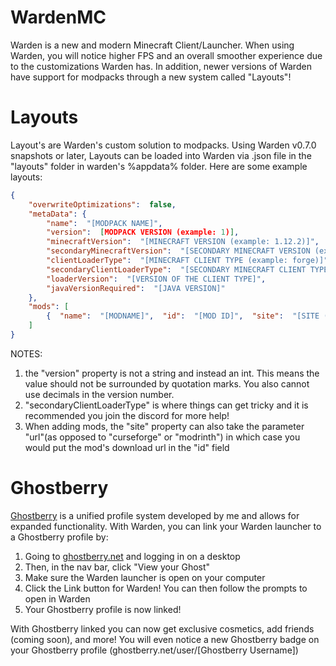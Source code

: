 # WardenMC
Warden is a new and modern Minecraft Client/Launcher. When using Warden, you will notice higher FPS and an overall smoother experience due to the customizations Warden has. In addition, newer versions of Warden have support for modpacks through a new system called "Layouts"!


# Layouts
Layout's are Warden's custom solution to modpacks. Using Warden v0.7.0 snapshots or later, Layouts can be loaded into Warden via .json file in the "layouts" folder in warden's %appdata% folder.
Here are some example layouts:

```json
{
	"overwriteOptimizations":  false,
	"metaData": { 
		"name":  "[MODPACK NAME]",
		"version":  [MODPACK VERSION (example: 1)],
		"minecraftVersion":  "[MINECRAFT VERSION (example: 1.12.2)]",
		"secondaryMinecraftVersion":  "[SECONDARY MINECRAFT VERSION (example: 1.12)]",
		"clientLoaderType":  "[MINECRAFT CLIENT TYPE (example: forge)]",
		"secondaryClientLoaderType":  "[SECONDARY MINECRAFT CLIENT TYPE (example: forgeNew)]",
		"loaderVersion":  "[VERSION OF THE CLIENT TYPE]",
		"javaVersionRequired":  "[JAVA VERSION]"
	},
	"mods": [
		{  "name":  "[MODNAME]",  "id":  "[MOD ID]",  "site":  "[SITE (curseforge or modrinth)]"  }
	]
}
```
NOTES:
1) the "version" property is not a string and instead an int. This means the value should not be surrounded by quotation marks. You also cannot use decimals in the version number.
2) "secondaryClientLoaderType" is where things can get tricky and it is recommended you join the discord for more help!
3) When adding mods, the "site" property can also take the parameter "url"(as opposed to "curseforge" or "modrinth") in which case you would put the mod's download url in the "id" field

# Ghostberry
[Ghostberry](https://ghostberry.net) is a unified profile system developed by me and allows for expanded functionality. With Warden, you can link your Warden launcher to a Ghostberry profile by:
1) Going to [ghostberry.net](https://ghostberry.net) and logging in on a desktop
2) Then, in the nav bar, click "View your Ghost"
3) Make sure the Warden launcher is open on your computer
4) Click the Link button for Warden! You can then follow the prompts to open in Warden
5) Your Ghostberry profile is now linked!

With Ghostberry linked you can now get exclusive cosmetics, add friends (coming soon), and more! You will even notice a new Ghostberry badge on your Ghostberry profile (ghostberry.net/user/[Ghostberry Username])
